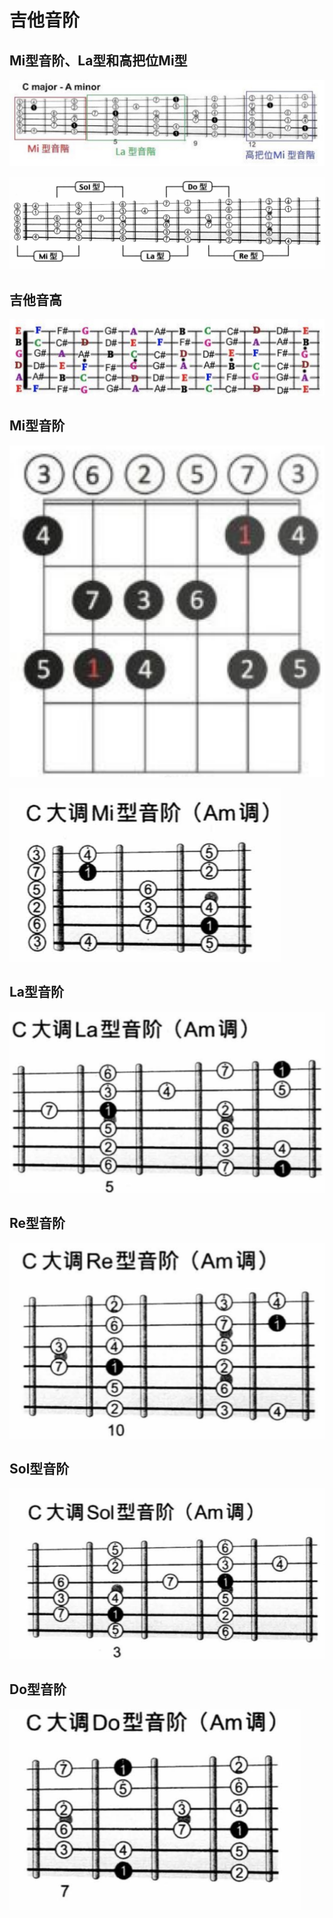 
# 吉他音阶

## Mi型音阶、La型和高把位Mi型
![](../images/basic/guitar_scale_1.jpeg)

![](../images/basic/scale_3.png)

## 吉他音高
![](../images/basic/guitar_scale_2.jpeg)

## Mi型音阶
![](../images/basic/guitar_mi_pattern.png)

![](../images/basic/mi_on_c.png)

## La型音阶
![](../images/basic/la_on_c.png)

## Re型音阶
![](../images/basic/re_on_c.png)

## Sol型音阶
![](../images/basic/sol_on_c.png)

## Do型音阶
![](../images/basic/do_on_c.png)
